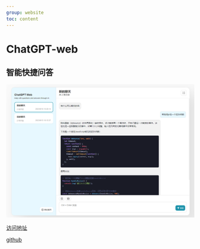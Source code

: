 ```yaml
---
group: website
toc: content
---
```


# ChatGPT-web

## 智能快捷问答

![ChatGPT-web](./images/chatgpt_web.png)

[访问地址](http://www.torrentjiang.store/AI-helper/#/chat)

[github](https://github.com/torrentjiang/chatgpt-web)
